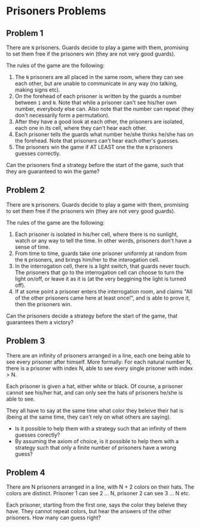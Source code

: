 # Prisoners Problems

## Problem 1

There are `N` prisoners. Guards decide to play a game with them, promising to set them free if the prisoners win (they are not very good guards).

The rules of the game are the following:

1. The `N` prisoners are all placed in the same room, where they can see each other, but are unable to communicate in any way (no talking, making signs etc).
2. On the forehead of each prisoner is written by the guards a number between `1` and `N`. Note that while a prisoner can't see his/her own number, everybody else can. Also note that the number can repeat (they don't necessarily form a permutation).
3. After they have a good look at each other, the prisoners are isolated, each one in its cell, where they can't hear each other.
4. Each prisoner tells the guards what number he/she thinks he/she has on the forehead. Note that prisoners can't hear each other's guesses.
5. The prisoners win the game if AT LEAST one the the `N` prisoners guesses correctly. 

Can the prisoners find a strategy before the start of the game, such that they are guaranteed to win the game?

## Problem 2

There are `N` prisoners. Guards decide to play a game with them, promising to set them free if the prisoners win (they are not very good guards).

The rules of the game are the following:

1. Each prisoner is isolated in his/her cell, where there is no sunlight, watch or any way to tell the time. In other words, prisoners don't have a sense of time.
2. From time to time, guards take one prisoner uniformly at random from the `N` prisoners, and brings him/her to the interogation cell.
3. In the interrogation cell, there is a light switch, that guards never touch. The prisoners that go to the interrogation cell can choose to turn the light on/off, or leave it as it is (at the very beggining the light is turned off).
4. If at some point a prisoner enters the interrogation room, and claims "All of the other prisoners came here at least once!", and is able to prove it, then the prisoners win.

Can the prisoners decide a strategy before the start of the game, that guarantees them a victory?

## Problem 3

There are an infinity of prisoners arranged in a line, each one being able to see every prisoner after himself.
More formally: For each natural number N, there is a prisoner with index N, able to see every single prisoner with index > N.

Each prisoner is given a hat, either white or black. Of course, a prisoner cannot see his/her hat, and can only see the hats of prisoners he/she is able to see.

They all have to say at the same time what color they beleive their hat is (being at the same time, they can't rely on what others are saying).

 * Is it possible to help them with a strategy such that an infinity of them guesses corectly?
 * By assuming the axiom of choice, is it possible to help them with a strategy such that only a finite number of prisoners have a wrong guess?

## Problem 4

There are N prisoners arranged in a line, with N + 2 colors on their hats. The colors are distinct.
Prisoner 1 can see 2 ... N, prisoner 2 can see 3 ... N etc.

Each prisoner, starting from the first one, says the color they beleive they have. They cannot repeat colors, but hear the answers of the other prisoners.
How many can guess right?

